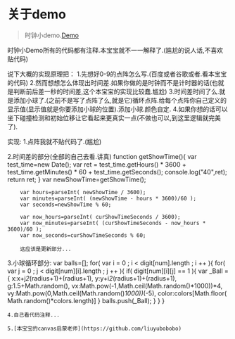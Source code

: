 # 关于demo
>时钟小demo.[Demo](http://himmas.github.io/Himmas_demo/canvas/particle-clock/)

时钟小Demo所有的代码都有注释.本宝宝就不一一解释了.(尴尬的说人话,不喜欢贴代码)

说下大概的实现原理把：
    1.先想好0-9的点阵怎么写.(百度或者谷歌或者.看本宝宝的代码)
    2.然而想想怎么体现出时间差.如果你做的是时钟而不是计时器的话(也就是判断前后差一秒的时间差,这个本宝宝的实现比较蠢.尴尬)
    3.时间差时间了么.就是添加小球了.(之前不是写了点阵了么,就是它)循环点阵.给每个点阵你自己定义的显示值(显示值就是你要添加小球的位置).添加小球.颜色自定.
    4.如果你想的话可以坐下碰撞检测和初始位移让它看起来更真实一点(不做也可以,到这里逻辑就完美了).
    
实现:
  1.点阵我就不贴代码了.(尴尬)
  
  2.时间差的部分(全部的自己去看.讲真)
      function getShowTime(){
      	var test_time=new Date();
      	var ret = test_time.getHours() * 3600 + test_time.getMinutes() * 60 + test_time.getSeconds();
      	console.log("40",ret);
      	return ret;
      }
      var newShowTime=getShowTime();
	
    	var hours=parseInt( newShowTime / 3600);
    	var minutes=parseInt( (newShowTime - hours * 3600)/60 );
    	var seconds=newShowTime % 60;
    	
    	var now_hours=parseInt( curShowTimeSeconds / 3600);
    	var now_minutes=parseInt( (curShowTimeSeconds - now_hours * 3600)/60 );
    	var now_seconds=curShowTimeSeconds % 60;
    	
    	这应该是更新部分...
    	
  3.小球循环部分:
      var balls=[];
      for( var i = 0  ; i < digit[num].length ; i ++ ){
  	    for( var j = 0  ; j < digit[num][i].length ; j ++ ){
  	        if( digit[num][i][j] == 1 ){
  	            var _Ball = {
  	            	x:x+j*2*(radius+1)+(radius+1),
                      y:y+i*2*(radius+1)+(radius+1),
  	            	g:1.5+Math.random(),
  	          		vx:Math.pow(-1,Math.ceil(Math.random()*1000))*4,
  	          		vy:Math.pow(0,Math.ceil(Math.random()*1000))*(-5),
  	          		color:colors[Math.floor( Math.random()*colors.length)]
  	            }
  	            balls.push(_Ball);
  	        }
  	    }
  	}
  	
  	4.自己看代码注释...
  	
  	5.[本宝宝的canvas启蒙老师](https://github.com/liuyubobobo)
